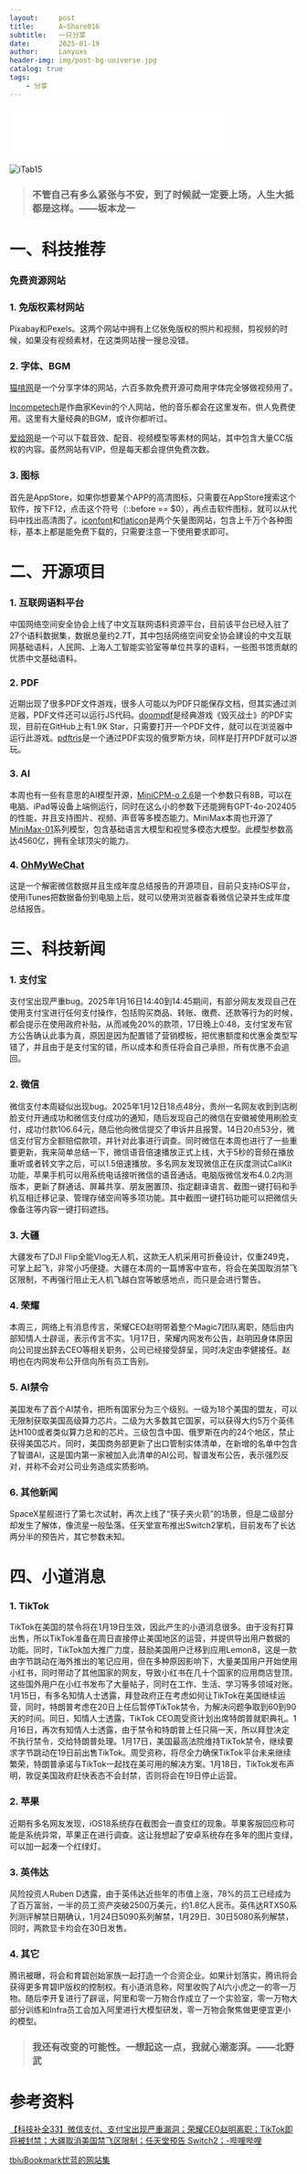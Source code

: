 ```yaml
---
layout:     post
title:      A~Share016
subtitle:   一只分享
date:       2025-01-19
author:     Lanyuxs
header-img: img/post-bg-universe.jpg
catalog: true
tags:
    - 分享
---
```


<iframe frameborder="no" border="0" marginwidth="0" marginheight="0" width=380 height=86 src="//music.163.com/outchain/player?type=2&id=1885117159&auto=0&height=66"></iframe>

![iTab15](https://p.ipic.vip/wewp8s.webp)

> ### 不管自己有多么紧张与不安，到了时候就一定要上场，人生大抵都是这样。——坂本龙一

# 一、科技推荐

### 免费资源网站

### 1. 免版权素材网站

Pixabay和Pexels。这两个网站中拥有上亿张免版权的照片和视频，剪视频的时候，如果没有视频素材，在这类网站搜一搜总没错。

### 2. 字体、BGM

[猫啃网](https://www.maoken.com/)是一个分享字体的网站，六百多款免费开源可商用字体完全够做视频用了。

[Incompetech](https://incompetech.com/)是作曲家Kevin的个人网站，他的音乐都会在这里发布，供人免费使用。这里有大量经典的BGM，或许你都听过。

[爱给网](https://www.aigei.com/)是一个可以下载音效、配音、视频模型等素材的网站，其中包含大量CC版权的内容。虽然网站有VIP，但是每天都会提供免费次数。

### 3. 图标

首先是AppStore，如果你想要某个APP的高清图标，只需要在AppStore搜索这个软件，按下F12，点击这个符号（::before == $0），再点击软件图标，就可以从代码中找出高清图了。[iconfont](https://www.flaticon.com/)和[flaticon](https://www.flaticon.com/)是两个矢量图网站，包含上千万个各种图标，基本上都是能免费下载的，只需要注意一下使用要求即可。

# 二、开源项目

### 1. 互联网语料平台

中国网络空间安全协会上线了中文互联网语料资源平台，目前该平台已经入驻了27个语料数据集，数据总量约2.7T，其中包括网络空间安全协会建设的中文互联网基础语料，人民网、上海人工智能实验室等单位共享的语料，一些图书馆贡献的优质中文基础语料。

### 2. PDF

近期出现了很多PDF文件游戏，很多人可能以为PDF只能保存文档，但其实通过浏览器，PDF文件还可以运行JS代码。[doompdf](https://github.com/ading2210/doompdf)是经典游戏《毁灭战士》的PDF实现，目前在GitHub上有1.9K Star，只需要打开一个PDF文件，就可以在浏览器中运行此游戏。[pdftris](https://github.com/ThomasRinsma/pdftris)是一个通过PDF实现的俄罗斯方块，同样是打开PDF就可以游玩。

### 3. AI

本周也有一些有意思的AI模型开源，[MiniCPM-o 2.6](https://github.com/OpenBMB/MiniCPM-o)是一个参数只有8B，可以在电脑、iPad等设备上端侧运行，同时在这么小的参数下还能拥有GPT-4o-202405的性能，并且支持图片、视频、声音等多模态能力。MiniMax本周也开源了[MiniMax-01](https://github.com/MiniMax-AI/MiniMax-01)系列模型，包含基础语言大模型和视觉多模态大模型。此模型参数高达4560亿，拥有全球顶尖的能力。

### 4. [OhMyWeChat](https://github.com/chclt/oh-my-wechat/)

这是一个解密微信数据并且生成年度总结报告的开源项目，目前只支持iOS平台，使用iTunes把数据备份到电脑上后，就可以使用浏览器查看微信记录并生成年度总结报告。

# 三、科技新闻

### 1. 支付宝

支付宝出现严重bug。2025年1月16日14:40到14:45期间，有部分网友发现自己在使用支付宝进行任何支付操作，包括购买商品、转账、缴费、还款等行为的时候，都会提示在使用政府补贴，从而减免20%的款项，17日晚上0:48，支付宝发布官方公告确认此事为真，原因是因为配置错了营销模板，把优惠额度和优惠金类型写错了，并且由于是支付宝的错，所以成本和责任将会自己承担，所有优惠不会追回。

### 2. 微信

微信支付本周疑似出现bug。2025年1月12日18点48分，贵州一名网友收到到店刷脸支付开通成功和微信支付成功的通知，随后发现自己的微信在安徽被使用刷脸支付，成功付款106.64元，随后他向微信提交了申诉并且报警。14日20点53分，微信支付官方全额赔偿款项，并针对此事进行调查。同时微信在本周也进行了一些重要更新，我来简单总结一下，微信语音倍速播放正式上线，大于5秒的音频在播放重听或者转文字之后，可以1.5倍速播放。多名网友发现微信正在灰度测试CallKit功能，苹果手机可以用系统电话接听微信的语音通话。电脑版微信发布4.0.2内测版本，更新了群通话、屏幕共享、朋友圈置顶、指定翻译语言、截图一键打码和手机互相迁移记录、管理存储空间等多项功能。其中截图一键打码功能可以把微信头像备注等内容一键打码遮挡。

### 3. 大疆

大疆发布了DJI Flip全能Vlog无人机，这款无人机采用可折叠设计，仅重249克，可掌上起飞，非常小巧便捷。大疆在本周的一篇博客中宣布，将会在美国取消禁飞区限制，不再强行阻止无人机飞越白宫等敏感地点，而只是会进行警告。

### 4. 荣耀

本周三，网络上有消息传言，荣耀CEO赵明带着整个Magic7团队离职，随后由内部知情人士辟谣，表示传言不实。1月17日，荣耀内网发布公告，赵明因身体原因向公司提出辞去CEO等相关职务，公司已经接受辞呈，同时决定由李健接任。赵明也在内网发布公开信向所有员工告别。

### 5. AI禁令

美国发布了首个AI禁令，把所有国家分为三个级别。一级为18个美国的盟友，可以无限制获取美国高级算力芯片。二级为大多数其它国家，可以获得大约5万个英伟达H100或者类似算力总和的芯片。三级包含中国、俄罗斯在内的24个地区，禁止获得美国芯片。同时，美国商务部更新了出口管制实体清单，在新增的名单中包含了智谱AI，这是国内第一家被加入此清单的AI公司。智谱发布公告，表示强烈反对，并称不会对公司业务造成实质影响。

### 6. 其他新闻

SpaceX星舰进行了第七次试射，再次上线了“筷子夹火箭”的场景，但是二级部分却发生了解体，像流星一般坠落。任天堂宣布推出Switch2掌机，目前发布了长达两分半的预告片，其它参数未知。

# 四、小道消息

### 1. TikTok

TikTok在美国的禁令将在1月19日生效，因此产生的小道消息很多。由于没有打算出售，所以TikTok准备在周日直接停止美国地区的运营，并提供导出用户数据的功能。同时，TikTok加大推广力度，鼓励美国用户迁移到应用Lemon8，这是一款由字节跳动在海外推出的笔记应用，但在多种原因影响下，大量美国用户开始使用小红书，同时带动了其他国家的网友，导致小红书在几十个国家的应用商店登顶。这些国外用户在小红书发布了大量帖子，同时在工作、生活、学习等多领域对账。1月15日，有多名知情人士透露，拜登政府正在考虑如何让TikTok在美国继续运营，同时，特朗普考虑在20日上任后暂停TikTok禁令，为解决问题争取到60到90天的时间。同日，知情人士透露，TikTok CEO周受资计划出席特朗普就职典礼。1月16日，再次有知情人士透露，由于禁令和特朗普上任只隔一天，所以拜登决定不执行禁令，交给特朗普处理。1月17日，美国最高法院维持TikTok禁令，继续要求字节跳动在19日前出售TikTok。周受资称，将尽全力确保TikTok平台未来继续繁荣，特朗普承诺与TikTok一起找在美可用的解决方案。1月18日，TikTok发布声明，敦促美国政府赶快表态不会封禁，否则将会在19日停止运营。

### 2. 苹果

近期有多名网友发现，iOS18系统存在截图会一直变红的现象。苹果客服回应称可能是系统异常，苹果正在进行调查。这让我想起了安卓系统存在多年的图片变绿，可以加一起凑一个红绿灯。

### 3. 英伟达

风险投资人Ruben D透露，由于英伟达近些年的市值上涨，78%的员工已经成为了百万富翁，一半的员工资产突破2500万美元，约1.8亿人民币。英伟达RTX50系列测评解禁日期确认，1月24日5090系列解禁，1月29日、30日5080系列解禁，同时，两款显卡均会在30日发售。

### 4. 其它

腾讯被曝，将会和育碧创始家族一起打造一个合资企业。如果计划落实，腾讯将会获得更多育碧IP版权的控制权。有小道消息称，阿里收购了AI六小虎之一的零一万物。随后李开复进行了辟谣，阿里和零一万物合作成立了一个实验室，零一万物大部分训练和Infra员工会加入阿里进行大模型研发，零一万物会聚焦做更便宜更小的模型。

> ### 我还有改变的可能性。一想起这一点，我就心潮澎湃。——北野武

# 参考资料

[【科技补全33】微信支付、支付宝出现严重漏洞；荣耀CEO赵明离职；TikTok即将被封禁；大疆取消美国禁飞区限制；任天堂预告 Switch2；-哔哩哔哩](https://b23.tv/zxG0awu)

[tbluBookmark忧蓝的网站集](https://bookmark.tblu.xyz/)